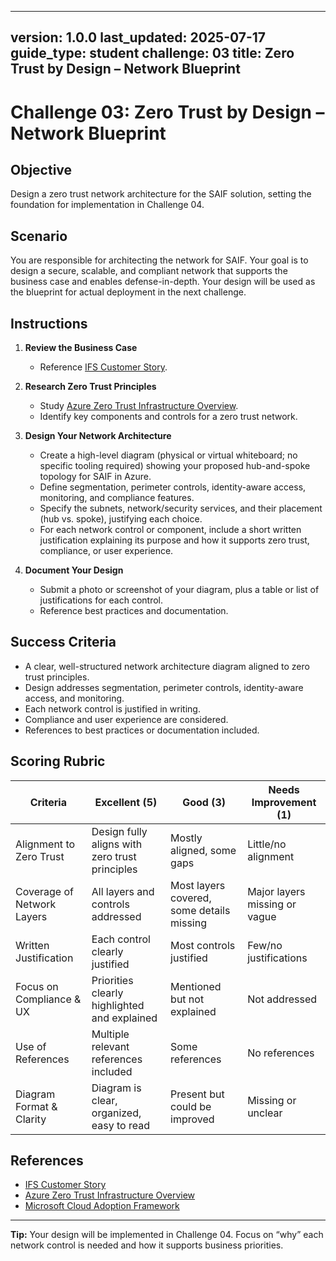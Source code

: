 
---
version: 1.0.0
last_updated: 2025-07-17
guide_type: student
challenge: 03
title: Zero Trust by Design – Network Blueprint
---

# Challenge 03: Zero Trust by Design – Network Blueprint

## Objective
Design a zero trust network architecture for the SAIF solution, setting the foundation for implementation in Challenge 04.

## Scenario
You are responsible for architecting the network for SAIF. Your goal is to design a secure, scalable, and compliant network that supports the business case and enables defense-in-depth. Your design will be used as the blueprint for actual deployment in the next challenge.

## Instructions

1. **Review the Business Case**
   - Reference [IFS Customer Story](https://jonathan-vella.github.io/xlr8-e2eaisolutions/customer-story/).

2. **Research Zero Trust Principles**
   - Study [Azure Zero Trust Infrastructure Overview](https://learn.microsoft.com/en-us/security/zero-trust/azure-infrastructure-overview).
   - Identify key components and controls for a zero trust network.

3. **Design Your Network Architecture**
   - Create a high-level diagram (physical or virtual whiteboard; no specific tooling required) showing your proposed hub-and-spoke topology for SAIF in Azure.
   - Define segmentation, perimeter controls, identity-aware access, monitoring, and compliance features.
   - Specify the subnets, network/security services, and their placement (hub vs. spoke), justifying each choice.
   - For each network control or component, include a short written justification explaining its purpose and how it supports zero trust, compliance, or user experience.

4. **Document Your Design**
   - Submit a photo or screenshot of your diagram, plus a table or list of justifications for each control.
   - Reference best practices and documentation.

## Success Criteria

- A clear, well-structured network architecture diagram aligned to zero trust principles.
- Design addresses segmentation, perimeter controls, identity-aware access, and monitoring.
- Each network control is justified in writing.
- Compliance and user experience are considered.
- References to best practices or documentation included.

## Scoring Rubric

| Criteria                        | Excellent (5) | Good (3) | Needs Improvement (1) |
|---------------------------------|---------------|----------|-----------------------|
| Alignment to Zero Trust         | Design fully aligns with zero trust principles | Mostly aligned, some gaps | Little/no alignment |
| Coverage of Network Layers      | All layers and controls addressed | Most layers covered, some details missing | Major layers missing or vague |
| Written Justification           | Each control clearly justified | Most controls justified | Few/no justifications |
| Focus on Compliance & UX        | Priorities clearly highlighted and explained | Mentioned but not explained | Not addressed |
| Use of References               | Multiple relevant references included | Some references | No references |
| Diagram Format & Clarity        | Diagram is clear, organized, easy to read | Present but could be improved | Missing or unclear |

## References

- [IFS Customer Story](https://jonathan-vella.github.io/xlr8-e2eaisolutions/customer-story/)
- [Azure Zero Trust Infrastructure Overview](https://learn.microsoft.com/en-us/security/zero-trust/azure-infrastructure-overview)
- [Microsoft Cloud Adoption Framework](https://learn.microsoft.com/en-us/azure/cloud-adoption-framework/)

---

**Tip:**
Your design will be implemented in Challenge 04. Focus on “why” each network control is needed and how it supports business priorities.
